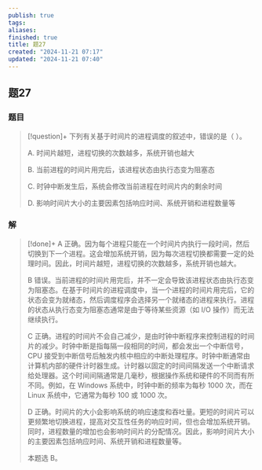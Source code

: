 ```yaml
---
publish: true
tags: 
aliases: 
finished: true
title: 题27
created: "2024-11-21 07:17"
updated: "2024-11-21 07:40"
---
```

## 题27
### 题目
> [!question]+
> 下列有关基于时间片的进程调度的叙述中，错误的是（ ）。
> 
> A. 时间片越短，进程切换的次数越多，系统开销也越大
> 
> B. 当前进程的时间片用完后，该进程状态由执行态变为阻塞态
> 
> C. 时钟中断发生后，系统会修改当前进程在时间片内的剩余时间
> 
> D. 影响时间片大小的主要因素包括响应时间、系统开销和进程数量等
### 解
> [!done]+
> A 正确。因为每个进程只能在一个时间片内执行一段时间，然后切换到下一个进程。这会增加系统开销，因为每次进程切换都需要一定的处理时间。因此，时间片越短，进程切换的次数越多，系统开销也越大。
> 
> B 错误。当前进程的时间片用完后，并不一定会导致该进程状态由执行态变为阻塞态。在基于时间片的进程调度中，当一个进程的时间片用完后，它的状态会变为就绪态，然后调度程序会选择另一个就绪态的进程来执行。进程的状态从执行态变为阻塞态通常是由于等待某些资源（如 I/O 操作）而无法继续执行。
> 
> C 正确。进程的时间片不会自己减少，是由时钟中断程序来控制进程的时间片的减少。时钟中断是指每隔一段相同的时间，都会发出一个中断信号， CPU 接受到中断信号后触发内核中相应的中断处理程序。时钟中断通常由计算机内部的硬件计时器生成。计时器以固定的时间间隔发送一个中断请求给处理器。这个时间间隔通常是几毫秒，根据操作系统和硬件的不同而有所不同。例如，在 Windows 系统中，时钟中断的频率为每秒 1000 次，而在 Linux 系统中，它通常为每秒 100 或 1000 次。
> 
> D 正确。时间片的大小会影响系统的响应速度和吞吐量。更短的时间片可以更频繁地切换进程，提高对交互性任务的响应时间，但也会增加系统开销。同时，进程数量的增加也会影响时间片的分配情况。因此，影响时间片大小的主要因素包括响应时间、系统开销和进程数量等。
> 
> 本题选 B。